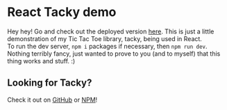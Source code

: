 # React Tacky demo
Hey hey! Go and check out the deployed version [here](https://spontaneous-sundae-ae1826.netlify.app/).
This is just a little demonstration of my Tic Tac Toe library, tacky, being used in React.  
To run the dev server, `npm i` packages if necessary, then `npm run dev`.  
Nothing terribly fancy, just wanted to prove to you (and to myself) that this thing works and stuff. :)
## Looking for Tacky?
Check it out on [GitHub](https://github.com/asebexen/tacky) or [NPM](https://www.npmjs.com/package/@asebexen/tacky)!
